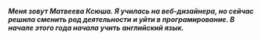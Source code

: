 ##### Меня зовут Матвеева Ксюша. Я училась на веб-дизайнера, но сейчас решила сменить род деятельности и уйти в програмирование. В начале этого года начала учить английский язык. 